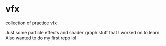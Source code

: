 # vfx
collection of practice vfx 

Just some particle effects and shader graph stuff that I worked on to learn. 
Also wanted to do my first repo lol
